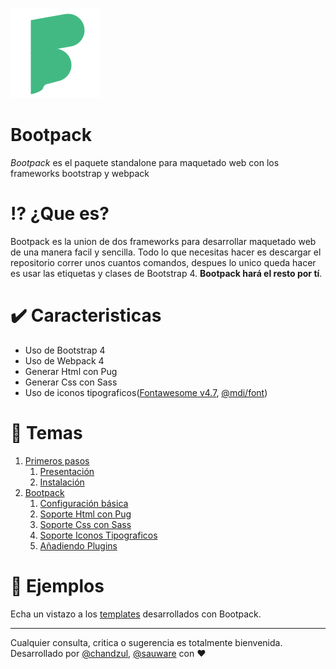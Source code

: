 ![logo](media/bootpack.svg)

# Bootpack

*Bootpack* es el paquete standalone para maquetado web con los frameworks bootstrap y webpack  

# :interrobang: ¿Que es?

Bootpack es la union de dos frameworks para desarrollar maquetado web de una manera facil y sencilla. Todo lo que necesitas hacer es descargar el repositorio correr unos cuantos comandos, despues lo unico queda hacer es usar las etiquetas y clases de Bootstrap 4. **Bootpack hará el resto por tí**.


# :heavy_check_mark: Caracteristicas

* Uso de Bootstrap 4
* Uso de Webpack 4
* Generar Html con Pug
* Generar Css con Sass
* Uso de iconos tipograficos([Fontawesome v4.7](#), [@mdi/font](#))

# :memo: Temas

1. [Primeros pasos](https://github.com/mayanfy/bootstrap-webpack-tutorial/blob/master/capitulos/1-primeros-pasos/README.md)
    1. [Presentación](https://github.com/mayanfy/bootstrap-webpack-tutorial/blob/master/capitulos/1-primeros-pasos/README.md)
    2. [Instalación](https://github.com/mayanfy/bootstrap-webpack-tutorial/blob/master/capitulos/1-primeros-pasos/README.md)
2. [Bootpack](https://github.com/mayanfy/bootstrap-webpack-tutorial/blob/master/capitulos/2-bootpack/README.md)
    1. [Configuración básica](https://github.com/mayanfy/bootstrap-webpack-tutorial/blob/master/capitulos/2-bootpack/1-configuracion-basica.md)
    2. [Soporte Html con Pug](https://github.com/mayanfy/bootstrap-webpack-tutorial/blob/master/capitulos/2-bootpack/)
    3. [Soporte Css con Sass](https://github.com/mayanfy/bootstrap-webpack-tutorial/blob/master/capitulos/2-bootpack/)
    4. [Soporte Iconos Tipograficos](https://github.com/mayanfy/bootstrap-webpack-tutorial/blob/master/capitulos/2-bootpack/)
    5. [Añadiendo Plugins](https://github.com/mayanfy/bootstrap-webpack-tutorial/blob/master/capitulos/2-bootpack/)

# :rocket: Ejemplos

Echa un vistazo a los [templates](https://mayanfy/themes) desarrollados con Bootpack.

***

Cualquier consulta, critica o sugerencia es totalmente bienvenida. Desarrollado por [@chandzul](https://chandzul.com), [@sauware](https://sauware.com) con :heart: